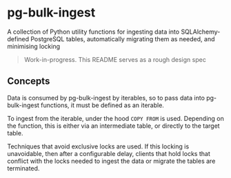 # pg-bulk-ingest

A collection of Python utility functions for ingesting data into SQLAlchemy-defined PostgreSQL tables, automatically migrating them as needed, and minimising locking

> Work-in-progress. This README serves as a rough design spec


## Concepts

Data is consumed by pg-bulk-ingest by iterables, so to pass data into pg-bulk-ingest functions, it must be defined as an iterable.

To ingest from the iterable, under the hood `COPY FROM` is used. Depending on the function, this is either via an intermediate table, or directly to the target table.

Techniques that avoid exclusive locks are used. If this locking is unavoidable, then after a configurable delay, clients that hold locks that conflict with the locks needed to ingest the data or migrate the tables are terminated.
